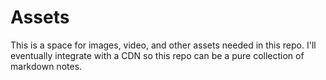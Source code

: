 # Assets

This is a space for images, video, and other assets needed in this repo. I'll eventually integrate with a CDN so this repo can be a pure collection of markdown notes.
